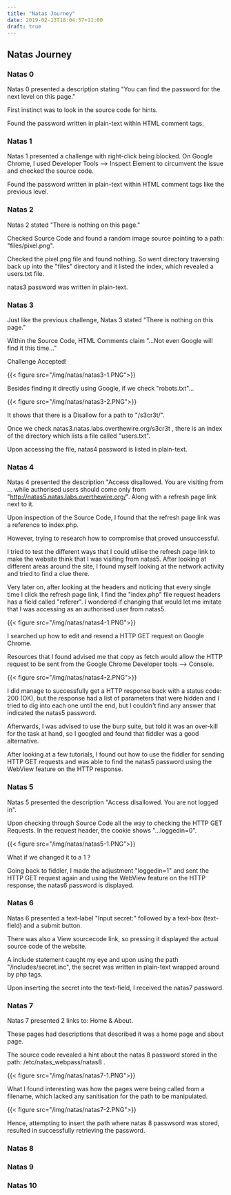```yaml
---
title: "Natas Journey"
date: 2019-02-13T18:04:57+11:00
draft: true
---
```

## Natas Journey

### Natas 0

Natas 0 presented a description stating "You can find the password for the next level on this page."

First instinct was to look in the source code for hints.

Found the password written in plain-text within HTML comment tags.

### Natas 1

Natas 1 presented a challenge with right-click being blocked. On Google Chrome, I used Developer Tools --> Inspect Element to circumvent the issue and checked the source code.

Found the password written in plain-text within HTML comment tags like the previous level.

### Natas 2

Natas 2 stated "There is nothing on this page."

Checked Source Code and found a random image source pointing to a path: "files/pixel.png".

Checked the pixel.png file and found nothing. So went directory traversing back up into the "files" directory and it listed the index, which revealed a users.txt file.

natas3 password was written in plain-text.

### Natas 3

Just like the previous challenge, Natas 3 stated "There is nothing on this page."

Within the Source Code, HTML Comments claim "...Not even Google will find it this time..."

Challenge Accepted!

{{< figure src="/img/natas/natas3-1.PNG">}}

Besides finding it directly using Google, if we check "robots.txt"...

{{< figure src="/img/natas/natas3-2.PNG">}}

It shows that there is a Disallow for a path to "/s3cr3t/".

Once we check natas3.natas.labs.overthewire.org/s3cr3t , there is an index of the directory which lists a file called "users.txt".

Upon accessing the file, natas4 password is listed in plain-text.

### Natas 4

Natas 4 presented the description "Access disallowed. You are visiting from ... while authorised users should come only from "http://natas5.natas.labs.overthewire.org/". Along with a refresh page link next to it.

Upon inspection of the Source Code, I found that the refresh page link was a reference to index.php.

However, trying to research how to compromise that proved unsuccessful.

I tried to test the different ways that I could utilise the refresh page link to make the website think that I was visiting from natas5. After looking at different areas around the site, I found myself looking at the network activity and tried to find a clue there.

Very later on, after looking at the headers and noticing that every single time I click the refresh page link, I find the "index.php" file request headers has a field called "referer". I wondered if changing that would let me imitate that I was accessing as an authorised user from natas5.

{{< figure src="/img/natas/natas4-1.PNG">}}

I searched up how to edit and resend a HTTP GET request on Google Chrome.

Resources that I found advised me that copy as fetch would allow the HTTP request to be sent from the Google Chrome Developer tools --> Console.

{{< figure src="/img/natas/natas4-2.PNG">}}

I did manage to successfully get a HTTP response back with a status code: 200 (OK), but the response had a list of parameters that were hidden and I tried to dig into each one until the end, but I couldn't find any answer that indicated the natas5 password.

Afterwards, I was advised to use the burp suite, but told it was an over-kill for the task at hand, so I googled and found that fiddler was a good alternative.

After looking at a few tutorials, I found out how to use the fiddler for sending HTTP GET requests and was able to find the natas5 password using the WebView feature on the HTTP response.

### Natas 5

Natas 5 presented the description "Access disallowed. You are not logged in".

Upon checking through Source Code all the way to checking the HTTP GET Requests. In the request header, the cookie shows "...loggedin=0".

{{< figure src="/img/natas/natas5-1.PNG">}}

What if we changed it to a 1 ?

Going back to fiddler, I made the adjustment "loggedin=1" and sent the HTTP GET request again and using the WebView feature on the HTTP response, the natas6 password is displayed.

### Natas 6

Natas 6 presented a text-label "Input secret:" followed by a text-box (text-field) and a submit button.

There was also a View sourcecode link, so pressing it displayed the actual source code of the website.

A include statement caught my eye and upon using the path "/includes/secret.inc", the secret was written in plain-text wrapped around by php tags.

Upon inserting the secret into the text-field, I received the natas7 password.

### Natas 7

Natas 7 presented 2 links to: Home & About.

These pages had descriptions that described it was a home page and about page.

The source code revealed a hint about the natas 8 password stored in the path: /etc/natas_webpass/natas8 .

{{< figure src="/img/natas/natas7-1.PNG">}}

What I found interesting was how the pages were being called from a filename, which lacked any sanitisation for the path to be manipulated.

{{< figure src="/img/natas/natas7-2.PNG">}}

Hence, attempting to insert the path where natas 8 passwsord was stored, resulted in successfully retrieving the password.

### Natas 8



### Natas 9



### Natas 10
